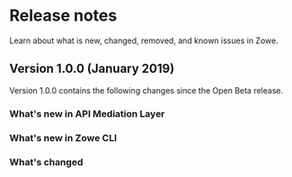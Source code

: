 # Release notes

Learn about what is new, changed, removed, and known issues in Zowe.

## Version 1.0.0 (January 2019)

Version 1.0.0 contains the following changes since the Open Beta release.

### What's new in API Mediation Layer


### What's new in Zowe CLI


### What's changed

